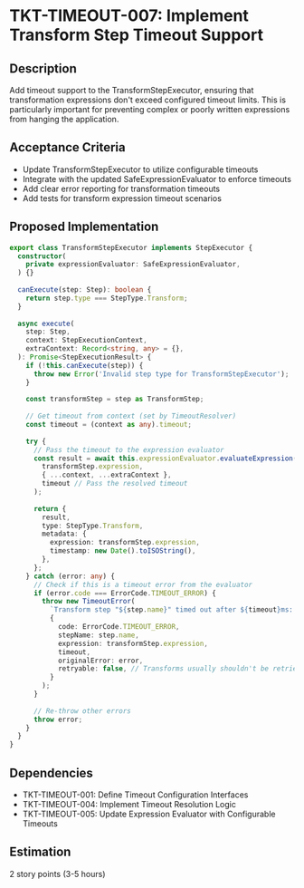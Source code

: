 # TKT-TIMEOUT-007: Implement Transform Step Timeout Support

## Description
Add timeout support to the TransformStepExecutor, ensuring that transformation expressions don't exceed configured timeout limits. This is particularly important for preventing complex or poorly written expressions from hanging the application.

## Acceptance Criteria
- Update TransformStepExecutor to utilize configurable timeouts
- Integrate with the updated SafeExpressionEvaluator to enforce timeouts
- Add clear error reporting for transformation timeouts
- Add tests for transform expression timeout scenarios

## Proposed Implementation

```typescript
export class TransformStepExecutor implements StepExecutor {
  constructor(
    private expressionEvaluator: SafeExpressionEvaluator,
  ) {}
  
  canExecute(step: Step): boolean {
    return step.type === StepType.Transform;
  }
  
  async execute(
    step: Step,
    context: StepExecutionContext,
    extraContext: Record<string, any> = {},
  ): Promise<StepExecutionResult> {
    if (!this.canExecute(step)) {
      throw new Error('Invalid step type for TransformStepExecutor');
    }
    
    const transformStep = step as TransformStep;
    
    // Get timeout from context (set by TimeoutResolver)
    const timeout = (context as any).timeout;
    
    try {
      // Pass the timeout to the expression evaluator
      const result = await this.expressionEvaluator.evaluateExpression(
        transformStep.expression,
        { ...context, ...extraContext },
        timeout // Pass the resolved timeout
      );
      
      return {
        result,
        type: StepType.Transform,
        metadata: {
          expression: transformStep.expression,
          timestamp: new Date().toISOString(),
        },
      };
    } catch (error: any) {
      // Check if this is a timeout error from the evaluator
      if (error.code === ErrorCode.TIMEOUT_ERROR) {
        throw new TimeoutError(
          `Transform step "${step.name}" timed out after ${timeout}ms: ${error.message}`,
          {
            code: ErrorCode.TIMEOUT_ERROR,
            stepName: step.name,
            expression: transformStep.expression,
            timeout,
            originalError: error,
            retryable: false, // Transforms usually shouldn't be retried when they timeout
          }
        );
      }
      
      // Re-throw other errors
      throw error;
    }
  }
}
```

## Dependencies
- TKT-TIMEOUT-001: Define Timeout Configuration Interfaces
- TKT-TIMEOUT-004: Implement Timeout Resolution Logic
- TKT-TIMEOUT-005: Update Expression Evaluator with Configurable Timeouts

## Estimation
2 story points (3-5 hours) 